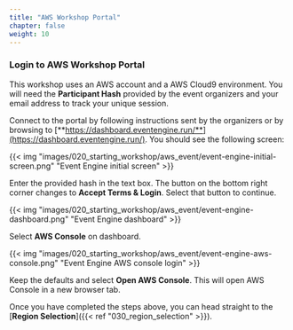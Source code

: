 ```yaml
---
title: "AWS Workshop Portal"
chapter: false
weight: 10
---
```


### Login to AWS Workshop Portal

This workshop uses an AWS account and a AWS Cloud9 environment. You will need the **Participant Hash** provided by the event organizers and your email address to track your unique session.

Connect to the portal by following instructions sent by the organizers or by browsing to [**https://dashboard.eventengine.run/**](https://dashboard.eventengine.run/). You should see the following screen:

{{< img "images/020_starting_workshop/aws_event/event-engine-initial-screen.png" "Event Engine initial screen" >}}

Enter the provided hash in the text box. The button on the bottom right corner changes to **Accept Terms & Login**. Select that button to continue.

{{< img "images/020_starting_workshop/aws_event/event-engine-dashboard.png" "Event Engine dashboard" >}}

Select **AWS Console** on dashboard.

{{< img "images/020_starting_workshop/aws_event/event-engine-aws-console.png" "Event Engine AWS console login" >}}

Keep the defaults and select **Open AWS Console**. This will open AWS Console in a new browser tab.

Once you have completed the steps above, you can head straight to the [**Region Selection**]({{< ref "030_region_selection" >}}).
